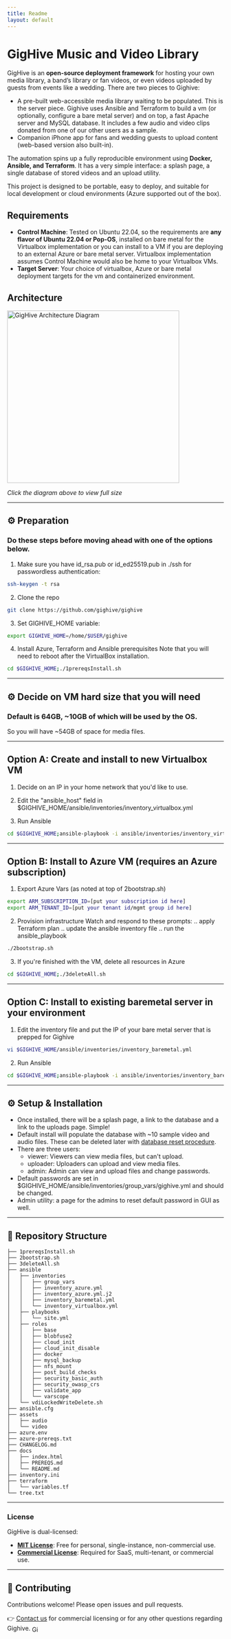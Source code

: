 ```yaml
---
title: Readme
layout: default
---
```

# GigHive Music and Video Library 

GigHive is an **open-source deployment framework** for hosting your own media library, a band’s library or fan videos, or even videos uploaded by guests from events like a wedding.  There are two pieces to Gighive:
- A pre-built web-accessible media library waiting to be populated.  This is the server piece. Gighive uses Ansible and Terraform to build a vm (or optionally, configure a bare metal server) and on top, a fast Apache server and MySQL database. It includes a few audio and video clips donated from one of our other users as a sample.
- Companion iPhone app for fans and wedding guests to upload content (web-based version also built-in).

The automation spins up a fully reproducible environment using **Docker, Ansible, and Terraform**.  It has a very simple interface: a splash page, a single database of stored videos and an upload utility.

This project is designed to be portable, easy to deploy, and suitable for local development or cloud environments (Azure supported out of the box).

## Requirements
- **Control Machine**: Tested on Ubuntu 22.04, so the requirements are **any flavor of Ubuntu 22.04 or Pop-OS**, installed on bare metal for the Virtualbox implementation or you can install to a VM if you are deploying to an external Azure or bare metal server.  Virtualbox implementation assumes Control Machine would also be home to your Virtualbox VMs.
- **Target Server**: Your choice of virtualbox, Azure or bare metal deployment targets for the vm and containerized environment.

## Architecture

<a href="images/architecture.png" target="_blank">
  <img src="images/architecture.png" alt="GigHive Architecture Diagram" height="400" style="cursor: pointer;">
</a>

*Click the diagram above to view full size*

---

## ⚙️ Preparation
### Do these steps before moving ahead with one of the options below.
1. Make sure you have id_rsa.pub or id_ed25519.pub in ./ssh for passwordless authentication:
```bash
ssh-keygen -t rsa
```

2. Clone the repo
```bash
git clone https://github.com/gighive/gighive
```

3. Set GIGHIVE_HOME variable:
```bash
export GIGHIVE_HOME=/home/$USER/gighive
```

4. Install Azure, Terraform and Ansible prerequisites 
Note that you will need to reboot after the VirtualBox installation.
```bash
cd $GIGHIVE_HOME;./1prereqsInstall.sh
```

---

## ⚙️ Decide on VM hard size that you will need
### Default is 64GB, ~10GB of which will be used by the OS.  
So you will have ~54GB of space for media files.

---

## Option A: Create and install to new Virtualbox VM
1. Decide on an IP in your home network that you'd like to use. 

2. Edit the "ansible_host" field in $GIGHIVE_HOME/ansible/inventories/inventory_virtualbox.yml 

3. Run Ansible 
```bash
cd $GIGHIVE_HOME;ansible-playbook -i ansible/inventories/inventory_virtualbox.yml ansible/playbooks/site.yml --ask-become-pass
```

---

## Option B: Install to Azure VM (requires an Azure subscription)
1. Export Azure Vars (as noted at top of 2bootstrap.sh)
```bash
export ARM_SUBSCRIPTION_ID=[put your subscription id here]
export ARM_TENANT_ID=[put your tenant id/mgmt group id here]
```

2. Provision infrastructure
Watch and respond to these prompts:
.. apply Terraform plan 
.. update the ansible inventory file
.. run the ansible_playbook
```bash
./2bootstrap.sh
```

3. If you're finished with the VM, delete all resources in Azure
```bash
cd $GIGHIVE_HOME;./3deleteAll.sh 
```

---

## Option C: Install to existing baremetal server in your environment
1. Edit the inventory file and put the IP of your bare metal server that is prepped for Gighive 
```bash
vi $GIGHIVE_HOME/ansible/inventories/inventory_baremetal.yml
```

2. Run Ansible
```bash
cd $GIGHIVE_HOME;ansible-playbook -i ansible/inventories/inventory_baremetal.yml ansible/playbooks/site.yml 
```

---

## ⚙️ Setup & Installation
- Once installed, there will be a splash page, a link to the database and a link to the uploads page. Simple! 
- Default install will populate the database with ~10 sample video and audio files. These can be deleted later with <a href="">database reset procedure</a>.
- There are three users: 
  * viewer: Viewers can view media files, but can't upload. 
  * uploader: Uploaders can upload and view media files. 
  * admin: Admin can view and upload files and change passwords.
- Default passwords are set in $GIGHIVE_HOME/ansible/inventories/group_vars/gighive.yml and should be changed.
- Admin utility: a page for the admins to reset default password in GUI as well.

---


## 📂 Repository Structure
```
├── 1prereqsInstall.sh
├── 2bootstrap.sh
├── 3deleteAll.sh
├── ansible
│   ├── inventories
│   │   ├── group_vars
│   │   ├── inventory_azure.yml
│   │   ├── inventory_azure.yml.j2
│   │   ├── inventory_baremetal.yml
│   │   └── inventory_virtualbox.yml
│   ├── playbooks
│   │   └── site.yml
│   ├── roles
│   │   ├── base
│   │   ├── blobfuse2
│   │   ├── cloud_init
│   │   ├── cloud_init_disable
│   │   ├── docker
│   │   ├── mysql_backup
│   │   ├── nfs_mount
│   │   ├── post_build_checks
│   │   ├── security_basic_auth
│   │   ├── security_owasp_crs
│   │   ├── validate_app
│   │   └── varscope
│   └── vdiLockedWriteDelete.sh
├── ansible.cfg
├── assets
│   ├── audio
│   └── video
├── azure.env
├── azure-prereqs.txt
├── CHANGELOG.md
├── docs
│   ├── index.html
│   ├── PREREQS.md
│   └── README.md
├── inventory.ini
├── terraform
│   └── variables.tf
└── tree.txt
```

---

### License
GigHive is dual-licensed:

- **[MIT License](LICENSE_MIT.md)**: Free for personal, single-instance, non-commercial use.
- **[Commercial License](LICENSE_COMMERCIAL.md)**: Required for SaaS, multi-tenant, or commercial use.

---

## 🤝 Contributing
Contributions welcome! Please open issues and pull requests.  

👉 [Contact us](mailto:contactus@gighive.app) for commercial licensing or for any other questions regarding Gighive. <img src="images/beelogo.png" alt="GigHive bee mascot" style="height: 1em; vertical-align: middle;">
